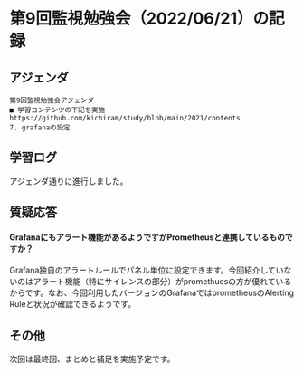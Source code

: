 # 第9回監視勉強会（2022/06/21）の記録
## アジェンダ
```
第9回監視勉強会アジェンダ
■ 学習コンテンツの下記を実施
https://github.com/kichiram/study/blob/main/2021/contents
7. grafanaの設定
```
## 学習ログ
アジェンダ通りに進行しました。
## 質疑応答
#### Grafanaにもアラート機能があるようですがPrometheusと連携しているものですか？
Grafana独自のアラートルールでパネル単位に設定できます。今回紹介していないのはアラート機能（特にサイレンスの部分）がpromethuesの方が優れているからです。なお、今回利用したバージョンのGrafanaではprometheusのAlerting Ruleと状況が確認できるようです。
## その他
次回は最終回、まとめと補足を実施予定です。
